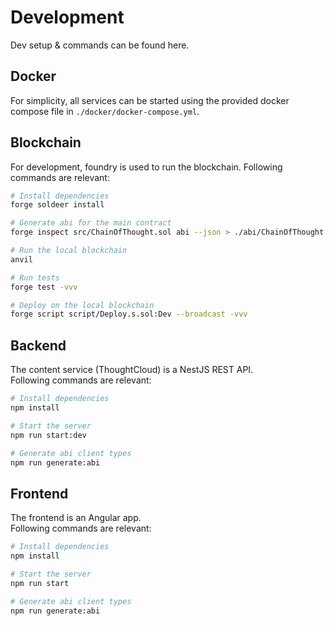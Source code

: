 Development 
===
Dev setup & commands can be found here.

## Docker
For simplicity, all services can be started using the provided docker compose file in `./docker/docker-compose.yml`.

## Blockchain
For development, foundry is used to run the blockchain. 
Following commands are relevant:
```bash
# Install dependencies
forge soldeer install

# Generate abi for the main contract
forge inspect src/ChainOfThought.sol abi --json > ./abi/ChainOfThought.json

# Run the local blockchain
anvil

# Run tests
forge test -vvv

# Deploy on the local blockchain
forge script script/Deploy.s.sol:Dev --broadcast -vvv
```

## Backend
The content service (ThoughtCloud) is a NestJS REST API.  
Following commands are relevant:
```bash
# Install dependencies
npm install

# Start the server
npm run start:dev

# Generate abi client types
npm run generate:abi
```

## Frontend
The frontend is an Angular app.  
Following commands are relevant:
```bash
# Install dependencies
npm install

# Start the server
npm run start

# Generate abi client types
npm run generate:abi
```
